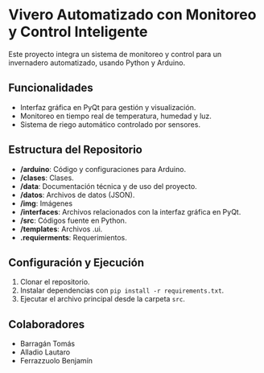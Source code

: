 # Vivero Automatizado con Monitoreo y Control Inteligente

Este proyecto integra un sistema de monitoreo y control para un invernadero automatizado, usando Python y Arduino.

## Funcionalidades
- Interfaz gráfica en PyQt para gestión y visualización.
- Monitoreo en tiempo real de temperatura, humedad y luz.
- Sistema de riego automático controlado por sensores.

## Estructura del Repositorio
- **/arduino**: Código y configuraciones para Arduino.
- **/clases**: Clases.
- **/data**: Documentación técnica y de uso del proyecto.
- **/datos**: Archivos de datos (JSON).
- **/img**: Imágenes
- **/interfaces**: Archivos relacionados con la interfaz gráfica en PyQt.
- **/src**: Códigos fuente en Python.
- **/templates**: Archivos .ui.
- **.requierments**: Requerimientos.

## Configuración y Ejecución
1. Clonar el repositorio.
2. Instalar dependencias con `pip install -r requirements.txt`.
3. Ejecutar el archivo principal desde la carpeta `src`.

## Colaboradores
- Barragán Tomás
- Alladio Lautaro
- Ferrazzuolo Benjamín
